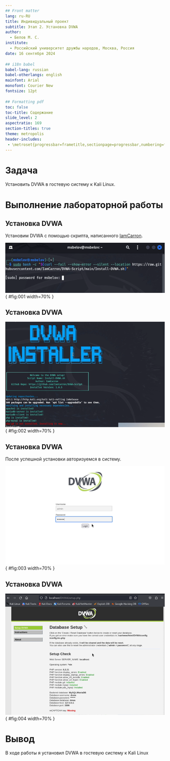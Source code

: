 ```yaml
---
## Front matter
lang: ru-RU
title: Индивидуальный проект
subtitle: Этап 2. Установка DVWA
author:
  - Белов М. С.
institute:
  - Российский университет дружбы народов, Москва, Россия
date: 16 сентября 2024

## i18n babel
babel-lang: russian
babel-otherlangs: english
mainfont: Arial
monofont: Courier New
fontsize: 12pt

## Formatting pdf
toc: false
toc-title: Содержание
slide_level: 2
aspectratio: 169
section-titles: true
theme: metropolis
header-includes:
 - \metroset{progressbar=frametitle,sectionpage=progressbar,numbering=fraction}
---
```


# Задача

Установить DVWA в гостевую систему к Kali Linux.



# Выполнение лабораторной работы

## Установка DVWA

Установим DVWA с помощью скрипта, написанного [IamCarron](https://github.com/IamCarron).

![Команда установки](image/1.png){ #fig:001 width=70% }

## Установка DVWA

![Процесс установки](image/2.png){ #fig:002 width=70% }

## Установка DVWA

После успешной установки авторизуемся в систему.

![Авторизация](image/3.png){ #fig:003 width=70% }

## Установка DVWA

![DVWA](image/4.png){ #fig:004 width=70% }

# Вывод

В ходе работы я установил DVWA в гостевую систему к Kali Linux


